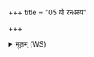 +++
title = "05 यो रन्ध्रस्य"

+++
<details><summary>मूलम् (WS)</summary>

यो रन्ध्रस्य चोदिता यः कृशस्य यो ब्रह्मणो नाधमानस्य कीरेः ।  
युक्तग्राव्णो यो ऽविता सुशिप्रः सुतसोमस्य स जनास इन्द्रः ॥ ६ ॥
</details>